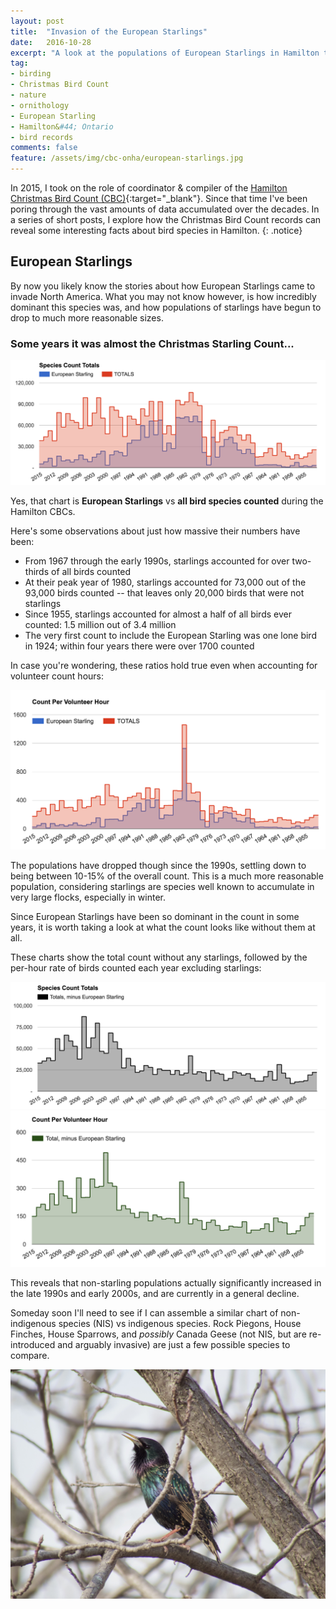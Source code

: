 ```yaml
---
layout: post
title:  "Invasion of the European Starlings"
date:   2016-10-28
excerpt: "A look at the populations of European Starlings in Hamilton throughout the history of the Christmas Bird Count."
tag:
- birding
- Christmas Bird Count
- nature
- ornithology
- European Starling
- Hamilton&#44; Ontario
- bird records
comments: false
feature: /assets/img/cbc-onha/european-starlings.jpg
---
```


In 2015, I took on the role of coordinator & compiler of the [Hamilton Christmas Bird Count (CBC)](http://hamiltonnature.org/birding/counts/christmas-bird-count/){:target="_blank"}. Since that time I've been poring through the vast amounts of data accumulated over the decades. In a series of short posts, I explore how the Christmas Bird Count records can reveal some interesting facts about bird species in Hamilton.
{: .notice}

## European Starlings

By now you likely know the stories about how European Starlings came to invade North America. What you may not know however, is how incredibly dominant this species was, and how populations of starlings have begun to drop to much more reasonable sizes.

### Some years it was almost the Christmas Starling Count...

<div style="text-align:center;"><img src="/assets/img/cbc-onha/eust-total.png" style="" /></div> 

Yes, that chart is **European Starlings** vs **all bird species counted** during the Hamilton CBCs. 

Here's some observations about just how massive their numbers have been:

 * From 1967 through the early 1990s, starlings accounted for over two-thirds of all birds counted
 * At their peak year of 1980, starlings accounted for 73,000 out of the 93,000 birds counted -- that leaves only 20,000 birds that were not starlings
 * Since 1955, starlings accounted for almost a half of all birds ever counted: 1.5 million out of 3.4 million
 * The very first count to include the European Starling was one lone bird in 1924; within four years there were over 1700 counted

In case you're wondering, these ratios hold true even when accounting for volunteer count hours:

<div style="text-align:center;"><img src="/assets/img/cbc-onha/eust-per-hour.png" style="" /></div> 

The populations have dropped though since the 1990s, settling down to being between 10-15% of the overall count. This is a much more reasonable population, considering starlings are species well known to accumulate in very large flocks, especially in winter.

Since European Starlings have been so dominant in the count in some years, it is worth taking a look at what the count looks like without them at all. 

These charts show the total count without any starlings, followed by the per-hour rate of birds counted each year excluding starlings:

<div style="text-align:center;"><img src="/assets/img/cbc-onha/eust-without.png" style="" /></div> 

<div style="text-align:center;"><img src="/assets/img/cbc-onha/eust-without-per-hour.png" style="" /></div> 

This reveals that non-starling populations actually significantly increased in the late 1990s and early 2000s, and are currently in a general decline.

Someday soon I'll need to see if I can assemble a similar chart of non-indigenous species (NIS) vs indigenous species. Rock Piegons, House Finches, House Sparrows, and *possibly* Canada Geese (not NIS, but are re-introduced and arguably invasive) are just a few possible species to compare.

<div style="text-align:center;"><img src="/assets/img/cbc-onha/european-starling.jpg" style="" /></div> 

